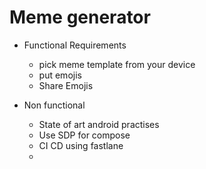 # Meme generator
- Functional Requirements
  - pick meme template from your device
  - put emojis
  - Share Emojis

- Non functional
  - State of art android practises
  - Use SDP for compose
  - CI CD using fastlane
  - 


